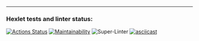 ---
### Hexlet tests and linter status:
[![Actions Status](https://github.com/nofacez/frontend-project-lvl1/workflows/hexlet-check/badge.svg)](https://github.com/nofacez/frontend-project-lvl1/actions)
[![Maintainability](https://api.codeclimate.com/v1/badges/a99a88d28ad37a79dbf6/maintainability)](https://codeclimate.com/github/codeclimate/codeclimate/maintainability)
![Super-Linter](https://github.com/nofacez/frontend-project-lvl1/workflows/lint/badge.svg)
[![asciicast](https://asciinema.org/a/yL0hVR76wYUb6jGWXeQMNeOcn.svg)](https://asciinema.org/a/yL0hVR76wYUb6jGWXeQMNeOcn)